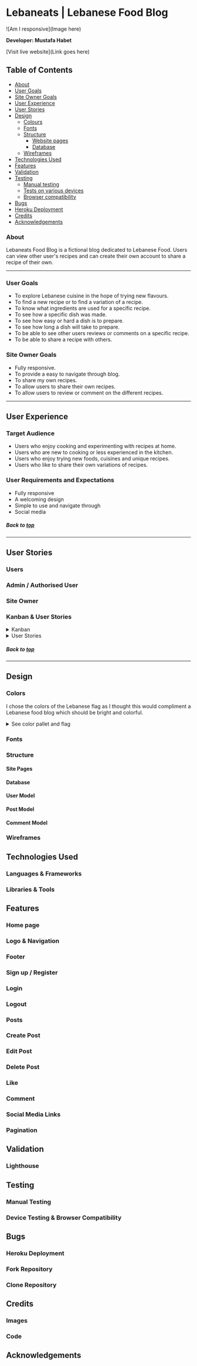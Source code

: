 # Lebaneats | Lebanese Food Blog

![Am I responsive](Image here)

**Developer: Mustafa Habet**

[Visit live website](Link goes here)

## Table of Contents
 - [About](#about)
 - [User Goals](#user-goals)
 - [Site Owner Goals](#site-owner-goals)
 - [User Experience](#user-experience)
 - [User Stories](#user-stories)
 - [Design](#design)
    - [Colours](#colours)
    - [Fonts](#fonts)
    - [Structure](#structure)
      - [Website pages](#website-pages)
      - [Database](#database)
    - [Wireframes](#wireframes)
- [Technologies Used](#technologies-used)
- [Features](#features)
- [Validation](#validation)
- [Testing](#testing)
    - [Manual testing](#manual-testing)
    - [Tests on various devices](#tests-on-various-devices)
    - [Browser compatibility](#browser-compatibility)
- [Bugs](#bugs)
- [Heroku Deployment](#heroku-deployment)
- [Credits](#credits)
- [Acknowledgements](#acknowledgements)

### About
Lebaneats Food Blog is a fictional blog dedicated to Lebanese Food. Users can view other user's recipes and can create their own account to share a recipe of their own.
<hr>

### User Goals

- To explore Lebanese cuisine in the hope of trying new flavours.
- To find a new recipe or to find a variation of a recipe.
- To know what ingredients are used for a specific recipe.
- To see how a specific dish was made.
- To see how easy or hard a dish is to prepare.
- To see how long a dish will take to prepare.
- To be able to see other users reviews or comments on a specific recipe.
- To be able to share a recipe with others.

### Site Owner Goals
- Fully responsive.
- To provide a easy to navigate through blog.
- To share my own recipes.
- To allow users to share their own recipes.
- To allow users to review or comment on the different recipes.
<hr>

## User Experience

### Target Audience
- Users who enjoy cooking and experimenting with recipes at home.
- Users who are new to cooking or less experienced in the kitchen.
- Users who enjoy trying new foods, cuisines and unique recipes.
- Users who like to share their own variations of recipes.

### User Requirements and Expectations
- Fully responsive
- A welcoming design
- Simple to use and navigate through
- Social media

##### Back to [top](#table-of-contents)
<hr>

## User Stories

### Users

### Admin / Authorised User

### Site Owner

### Kanban & User Stories

<details><summary>Kanban</summary>
[images go here]
</details>

<details><summary>User Stories</summary>
[images go here]
</details>

##### Back to [top](#table-of-contents)
<hr>

## Design

### Colors
I chose the colors of the Lebanese flag as I thought this would compliment a Lebanese food blog which should be bright and colorful.
<details><summary>See color pallet and flag</summary>
<img src="">[Add image here]
<img src="">[Add image here]
</details>

### Fonts

### Structure

#### Site Pages

#### Database

#### User Model

#### Post Model

#### Comment Model

### Wireframes

## Technologies Used

### Languages & Frameworks

### Libraries & Tools

## Features

### Home page

### Logo & Navigation

### Footer

### Sign up / Register

### Login

### Logout

### Posts

### Create Post

### Edit Post

### Delete Post

### Like

### Comment

### Social Media Links

### Pagination

## Validation

### Lighthouse

## Testing

### Manual Testing

### Device Testing & Browser Compatibility

## Bugs

### Heroku Deployment

### Fork Repository

### Clone Repository

## Credits

### Images

### Code

## Acknowledgements